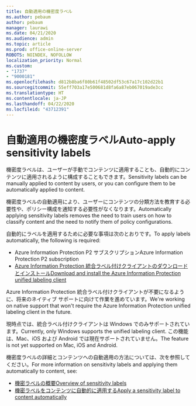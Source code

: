 ```yaml
---
title: 自動適用の機密度ラベル
ms.author: pebaum
author: pebaum
manager: laurawi
ms.date: 04/21/2020
ms.audience: admin
ms.topic: article
ms.prod: office-online-server
ROBOTS: NOINDEX, NOFOLLOW
localization_priority: Normal
ms.custom:
- "1737"
- "9000181"
ms.openlocfilehash: d812b8ba6f80b61f48502df53c67a17c102d22b1
ms.sourcegitcommit: 55eff703a17e500681d8fa6a87eb067019ade3cc
ms.translationtype: HT
ms.contentlocale: ja-JP
ms.lasthandoff: 04/22/2020
ms.locfileid: "43712391"
---
```

# <a name="auto-apply-sensitivity-labels"></a><span data-ttu-id="1f241-102">自動適用の機密度ラベル</span><span class="sxs-lookup"><span data-stu-id="1f241-102">Auto-apply sensitivity labels</span></span>

<span data-ttu-id="1f241-103">機密度ラベルは、ユーザーが手動でコンテンツに適用することも、自動的にコンテンツに適用されるように構成することもできます。</span><span class="sxs-lookup"><span data-stu-id="1f241-103">Sensitivity labels can be manually applied to content by users, or you can configure them to be automatically applied to content.</span></span>

<span data-ttu-id="1f241-104">機密度ラベルの自動適用により、ユーザーにコンテンツの分類方法を教育する必要性や、ポリシー構成を通知する必要性がなくなります。</span><span class="sxs-lookup"><span data-stu-id="1f241-104">Automatically applying sensitivity labels removes the need to train users on how to classify content and the need to notify them of policy configurations.</span></span>

<span data-ttu-id="1f241-105">自動的にラベルを適用するために必要な事項は次のとおりです。</span><span class="sxs-lookup"><span data-stu-id="1f241-105">To apply labels automatically, the following is required:</span></span>

- <span data-ttu-id="1f241-106">Azure Information Protection P2 サブスクリプション</span><span class="sxs-lookup"><span data-stu-id="1f241-106">Azure Information Protection P2 subscription</span></span>
- [<span data-ttu-id="1f241-107">Azure Information Protection 統合ラベル付けクライアントのダウンロードとインストール</span><span class="sxs-lookup"><span data-stu-id="1f241-107">Download and install the Azure Information Protection unified labeling client</span></span>](https://docs.microsoft.com/azure/information-protection/rms-client/install-unifiedlabelingclient-app)

<span data-ttu-id="1f241-108">Azure Information Protection 統合ラベル付けクライアントが不要になるように、将来のネイティブ サポートに向けて作業を進めています。</span><span class="sxs-lookup"><span data-stu-id="1f241-108">We're working on native support that won't require the Azure Information Protection unified labeling client in the future.</span></span>

<span data-ttu-id="1f241-109">現時点では、統合ラベル付けクライアントは Windows でのみサポートされています。</span><span class="sxs-lookup"><span data-stu-id="1f241-109">Currently, only Windows supports the unified labeling client.</span></span>  <span data-ttu-id="1f241-110">この機能は、Mac、iOS および Android では現在サポートされていません。</span><span class="sxs-lookup"><span data-stu-id="1f241-110">The feature is not yet supported on Mac, iOS and Android.</span></span>

<span data-ttu-id="1f241-111">機密度ラベルの詳細とコンテンツへの自動適用の方法については、次を参照してください。</span><span class="sxs-lookup"><span data-stu-id="1f241-111">For more information on sensitivity labels and applying them automatically to content,  see:</span></span>

- [<span data-ttu-id="1f241-112">機密ラベルの概要</span><span class="sxs-lookup"><span data-stu-id="1f241-112">Overview of sensitivity labels</span></span>](https://docs.microsoft.com/office365/securitycompliance/sensitivity-labels)
- [<span data-ttu-id="1f241-113">機密ラベルをコンテンツに自動的に適用する</span><span class="sxs-lookup"><span data-stu-id="1f241-113">Apply a sensitivity label to content automatically</span></span>](https://docs.microsoft.com/office365/securitycompliance/apply_sensitivity_label_automatically)